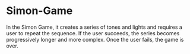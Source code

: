# Simon-Game
In the Simon Game, it creates a series of tones and lights and requires a user to repeat the sequence. If the user succeeds, the series becomes progressively longer and more complex. Once the user fails, the game is over.

